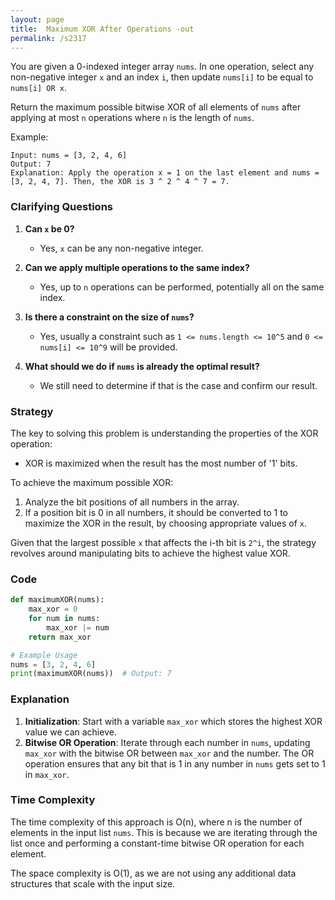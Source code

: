 ```yaml
---
layout: page
title:  Maximum XOR After Operations -out
permalink: /s2317
---
```


You are given a 0-indexed integer array `nums`. In one operation, select any non-negative integer `x` and an index `i`, then update `nums[i]` to be equal to `nums[i] OR x`.

Return the maximum possible bitwise XOR of all elements of `nums` after applying at most `n` operations where `n` is the length of `nums`.

Example:
```
Input: nums = [3, 2, 4, 6]
Output: 7
Explanation: Apply the operation x = 1 on the last element and nums = [3, 2, 4, 7]. Then, the XOR is 3 ^ 2 ^ 4 ^ 7 = 7.
```

### Clarifying Questions

1. **Can `x` be 0?**
   - Yes, `x` can be any non-negative integer.

2. **Can we apply multiple operations to the same index?**
   - Yes, up to `n` operations can be performed, potentially all on the same index.

3. **Is there a constraint on the size of `nums`?**
   - Yes, usually a constraint such as `1 <= nums.length <= 10^5` and `0 <= nums[i] <= 10^9` will be provided.

4. **What should we do if `nums` is already the optimal result?**
   - We still need to determine if that is the case and confirm our result.

### Strategy

The key to solving this problem is understanding the properties of the XOR operation:
- XOR is maximized when the result has the most number of '1' bits.

To achieve the maximum possible XOR:
1. Analyze the bit positions of all numbers in the array.
2. If a position bit is 0 in all numbers, it should be converted to 1 to maximize the XOR in the result, by choosing appropriate values of `x`.

Given that the largest possible `x` that affects the i-th bit is `2^i`, the strategy revolves around manipulating bits to achieve the highest value XOR.

### Code

```python
def maximumXOR(nums):
    max_xor = 0
    for num in nums:
        max_xor |= num
    return max_xor

# Example Usage
nums = [3, 2, 4, 6]
print(maximumXOR(nums))  # Output: 7
```

### Explanation

1. **Initialization**: Start with a variable `max_xor` which stores the highest XOR value we can achieve.
2. **Bitwise OR Operation**: Iterate through each number in `nums`, updating `max_xor` with the bitwise OR between `max_xor` and the number. The OR operation ensures that any bit that is 1 in any number in `nums` gets set to 1 in `max_xor`.

### Time Complexity

The time complexity of this approach is O(n), where n is the number of elements in the input list `nums`. This is because we are iterating through the list once and performing a constant-time bitwise OR operation for each element.

The space complexity is O(1), as we are not using any additional data structures that scale with the input size.